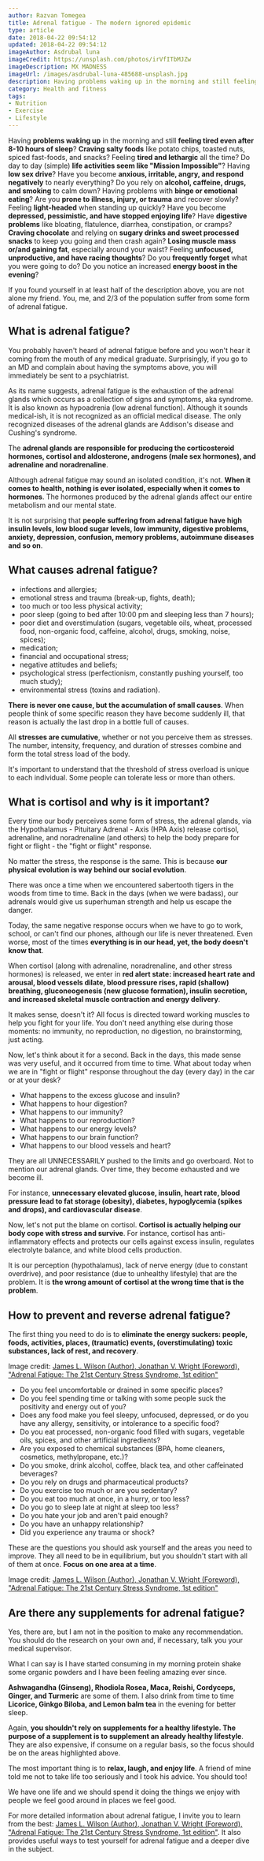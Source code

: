 ```yaml
---
author: Razvan Tomegea
title: Adrenal fatigue - The modern ignored epidemic
type: article
date: 2018-04-22 09:54:12
updated: 2018-04-22 09:54:12
imageAuthor: Asdrubal luna
imageCredit: https://unsplash.com/photos/irVfITbMJZw
imageDescription: MX MADNESS
imageUrl: /images/asdrubal-luna-485688-unsplash.jpg
description: Having problems waking up in the morning and still feeling tired even after 8-10 hours of sleep? Craving salty foods like potato chips, toasted nuts, spiced fast-foods, and snacks? Feeling tired and lethargic all the time? Do day to day (simple) life activities seem like "Mission Impossible"? Having low sex drive? Have you become anxious, irritable, angry, and respond negatively to nearly everything? Do you rely on alcohol, caffeine, drugs, and smoking to calm down? Having problems with binge or emotional eating? Are you prone to illness, injury, or trauma and recover slowly? Feeling light-headed when standing up quickly? Have you become depressed, pessimistic, and have stopped enjoying life? Have digestive problems like bloating, flatulence, diarrhea, constipation, or cramps? Craving chocolate and relying on sugary drinks and sweet processed snacks to keep you going and then crash again? Losing muscle mass or/and gaining fat, especially around your waist? Feeling unfocused, unproductive, and have racing thoughts? Do you frequently forget what you were going to do? Do you notice an increased energy boost in the evening?
category: Health and fitness
tags:
- Nutrition
- Exercise
- Lifestyle
---
```

Having **problems waking up** in the morning and still **feeling tired even after 8-10 hours of sleep**? **Craving salty foods** like potato chips, toasted nuts, spiced fast-foods, and snacks? Feeling **tired and lethargic** all the time? Do day to day (simple) **life activities seem like "Mission Impossible"**? Having **low sex drive**? Have you become **anxious, irritable, angry, and respond negatively** to nearly everything? Do you rely on **alcohol, caffeine, drugs, and smoking** to calm down? Having problems with **binge or emotional eating**? Are you **prone to illness, injury, or trauma** and recover slowly? Feeling **light-headed** when standing up quickly? Have you become **depressed, pessimistic, and have stopped enjoying life**? Have **digestive problems** like bloating, flatulence, diarrhea, constipation, or cramps? **Craving chocolate** and relying on **sugary drinks and sweet processed snacks** to keep you going and then crash again? **Losing muscle mass or/and gaining fat**, especially around your waist? Feeling **unfocused, unproductive, and have racing thoughts**? Do you **frequently forget** what you were going to do? Do you notice an increased **energy boost in the evening**?

<!-- more -->

If you found yourself in at least half of the description above, you are not alone my friend. You, me, and 2/3 of the population suffer from some form of adrenal fatigue.

## What is adrenal fatigue?
You probably haven't heard of adrenal fatigue before and you won't hear it coming from the mouth of any medical graduate. Surprisingly, if you go to an MD and complain about having the symptoms above, you will immediately be sent to a psychiatrist.

As its name suggests, adrenal fatigue is the exhaustion of the adrenal glands which occurs as a collection of signs and symptoms, aka syndrome. It is also known as hypoadrenia (low adrenal function). Although it sounds medical-ish, it is not recognized as an official medical disease. The only recognized diseases of the adrenal glands are Addison's disease and Cushing's syndrome.

The **adrenal glands are responsible for producing the corticosteroid hormones, cortisol and aldosterone, androgens (male sex hormones), and adrenaline and noradrenaline**.

Although adrenal fatigue may sound an isolated condition, it's not. **When it comes to health, nothing is ever isolated, especially when it comes to hormones**. The hormones produced by the adrenal glands affect our entire metabolism and our mental state.

It is not surprising that **people suffering from adrenal fatigue have high insulin levels, low blood sugar levels, low immunity, digestive problems, anxiety, depression, confusion, memory problems, autoimmune diseases and so on**.

## What causes adrenal fatigue?
- infections and allergies;
- emotional stress and trauma (break-up, fights, death);
- too much or too less physical activity;
- poor sleep (going to bed after 10:00 pm and sleeping less than 7 hours);
- poor diet and overstimulation (sugars, vegetable oils, wheat, processed food, non-organic food, caffeine, alcohol, drugs, smoking, noise, spices);
- medication;
- financial and occupational stress;
- negative attitudes and beliefs;
- psychological stress (perfectionism, constantly pushing yourself, too much study);
- environmental stress (toxins and radiation).

**There is never one cause, but the accumulation of small causes**. When people think of some specific reason they have become suddenly ill, that reason is actually the last drop in a bottle full of causes.

All **stresses are cumulative**, whether or not you perceive them as stresses. The number, intensity, frequency, and duration of stresses combine and form the total stress load of the body.

It's important to understand that the threshold of stress overload is unique to each individual. Some people can tolerate less or more than others.

## What is cortisol and why is it important?
Every time our body perceives some form of stress, the adrenal glands, via the Hypothalamus - Pituitary Adrenal - Axis (HPA Axis) release cortisol, adrenaline, and noradrenaline (and others) to help the body prepare for fight or flight - the "fight or flight" response.

No matter the stress, the response is the same. This is because **our physical evolution is way behind our social evolution**. 

There was once a time when we encountered sabertooth tigers in the woods from time to time. Back in the days (when we were badass), our adrenals would give us superhuman strength and help us escape the danger. 

Today, the same negative response occurs when we have to go to work, school, or can't find our phones, although our life is never threatened. Even worse, most of the times **everything is in our head, yet, the body doesn't know that**.

When cortisol (along with adrenaline, noradrenaline, and other stress hormones) is released, we enter in **red alert state: increased heart rate and arousal, blood vessels dilate, blood pressure rises, rapid (shallow) breathing, gluconeogenesis (new glucose formation), insulin secretion, and increased skeletal muscle contraction and energy delivery**.

It makes sense, doesn't it? All focus is directed toward working muscles to help you fight for your life. You don't need anything else during those moments: no immunity, no reproduction, no digestion, no brainstorming, just acting.

Now, let's think about it for a second. Back in the days, this made sense was very useful, and it occurred from time to time. What about today when we are in "fight or flight" response throughout the day (every day) in the car or at your desk?

- What happens to the excess glucose and insulin?
- What happens to hour digestion?
- What happens to our immunity?
- What happens to our reproduction?
- What happens to our energy levels?
- What happens to our brain function?
- What happens to our blood vessels and heart?

They are all UNNECESSARILY pushed to the limits and go overboard. Not to mention our adrenal glands. Over time, they become exhausted and we become ill.

For instance, **unnecessary elevated glucose, insulin, heart rate, blood pressure lead to fat storage (obesity), diabetes, hypoglycemia (spikes and drops), and cardiovascular disease**.

Now, let's not put the blame on cortisol. **Cortisol is actually helping our body cope with stress and survive**.  For instance, cortisol has anti-inflammatory effects and protects our cells against excess insulin, regulates electrolyte balance, and white blood cells production.

It is our perception (hypothalamus), lack of nerve energy (due to constant overdrive), and poor resistance (due to unhealthy lifestyle) that are the problem. It is **the wrong amount of cortisol at the wrong time that is the problem**.

## How to prevent and reverse adrenal fatigue?
The first thing you need to do is to **eliminate the energy suckers: people, foods, activities, places, (traumatic) events, (overstimulating) toxic substances, lack of rest, and recovery**.

<amp-img src="/images/energy-drain.jpg" layout="responsive" height="1" width="1" alt="Energy drain"></amp-img>
<p class="img-credit">Image credit: <a href="https://www.amazon.com/Adrenal-Fatigue-Century-Stress-Syndrome-ebook/dp/B0044KLQHS/ref=mt_kindle?_encoding=UTF8&me=">James L. Wilson (Author), Jonathan V. Wright (Foreword), "Adrenal Fatigue: The 21st Century Stress Syndrome, 1st edition"</a></p>

- Do you feel uncomfortable or drained in some specific places?
- Do you feel spending time or talking with some people suck the positivity and energy out of you?
- Does any food make you feel sleepy, unfocused, depressed, or do you have any allergy, sensitivity, or intolerance to a specific food?
- Do you eat processed, non-organic food filled with sugars, vegetable oils, spices, and other artificial ingredients?
- Are you exposed to chemical substances (BPA, home cleaners, cosmetics, methylpropane, etc.)?
- Do you smoke, drink alcohol, coffee, black tea, and other caffeinated beverages?
- Do you rely on drugs and pharmaceutical products?
- Do you exercise too much or are you sedentary?
- Do you eat too much at once, in a hurry, or too less?
- Do you go to sleep late at night at sleep too less?
- Do you hate your job and aren't paid enough?
- Do you have an unhappy relationship?
- Did you experience any trauma or shock?

These are the questions you should ask yourself and the areas you need to improve. They all need to be in equilibrium, but you shouldn't start with all of them at once. **Focus on one area at a time**.

<amp-img src="/images/adrenal-fatigue-changes.jpg" layout="responsive" height="300" width="240" alt="Lifestyle changes"></amp-img>
<p class="img-credit">Image credit: <a href="https://www.amazon.com/Adrenal-Fatigue-Century-Stress-Syndrome-ebook/dp/B0044KLQHS/ref=mt_kindle?_encoding=UTF8&me=">James L. Wilson (Author), Jonathan V. Wright (Foreword), "Adrenal Fatigue: The 21st Century Stress Syndrome, 1st edition"</a></p>

## Are there any supplements for adrenal fatigue?
Yes, there are, but I am not in the position to make any recommendation. You should do the research on your own and, if necessary, talk you your medical supervisor.

What I can say is I have started consuming in my morning protein shake some organic powders and I have been feeling amazing ever since.

**Ashwagandha (Ginseng), Rhodiola Rosea, Maca, Reishi, Cordyceps, Ginger, and Turmeric** are some of them. I also drink from time to time **Licorice, Ginkgo Biloba, and Lemon balm tea** in the evening for better sleep.

Again, **you shouldn't rely on supplements for a healthy lifestyle. The purpose of a supplement is to supplement an already healthy lifestyle**. They are also expensive, if consume on a regular basis, so the focus should be on the areas highlighted above.

The most important thing is to **relax, laugh, and enjoy life**. A friend of mine told me not to take life too seriously and I took his advice. You should too!

We have one life and we should spend it doing the things we enjoy with people we feel good around in places we feel good.

For more detailed information about adrenal fatigue, I invite you to learn from the best: <a href="https://www.amazon.com/Adrenal-Fatigue-Century-Stress-Syndrome-ebook/dp/B0044KLQHS/ref=mt_kindle?_encoding=UTF8&me=">James L. Wilson (Author), Jonathan V. Wright (Foreword), "Adrenal Fatigue: The 21st Century Stress Syndrome, 1st edition"</a>. It also provides useful ways to test yourself for adrenal fatigue and a deeper dive in the subject.